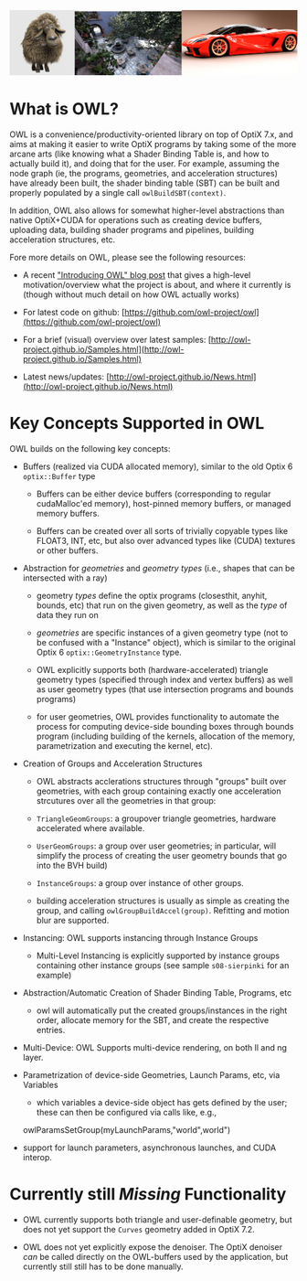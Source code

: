 ![](about/collage-owl.jpg)

<!--- ------------------------------------------------------- -->
What is OWL?
============

OWL is a convenience/productivity-oriented library on top of OptiX
7.x, and aims at making it easier to write OptiX programs by taking
some of the more arcane arts (like knowing what a Shader Binding Table
is, and how to actually build it), and doing that for the user. For
example, assuming the node graph (ie, the programs, geometries, and
acceleration structures) have already been built, the shader binding
table (SBT) can be built and properly populated by a single call
`owlBuildSBT(context)`.

In addition, OWL also allows for somewhat higher-level abstractions
than native OptiX+CUDA for operations such as creating device buffers,
uploading data, building shader programs and pipelines, building
acceleration structures, etc. 

Fore more details on OWL, please see the following resources:

  
- A recent ["Introducing OWL" blog
  post](https://ingowald.blog/2020/11/08/introducing-owl-a-node-graph-abstraction-layer-on-top-of-optix-7/)
  that gives a high-level motivation/overview what the project is
  about, and where it currently is (though without much detail on how
  OWL actually works)

- For latest code on github: [https://github.com/owl-project/owl](https://github.com/owl-project/owl)

- For a brief (visual) overview over latest samples: [http://owl-project.github.io/Samples.html](http://owl-project.github.io/Samples.html)

- Latest news/updates: [http://owl-project.github.io/News.html](http://owl-project.github.io/News.html)


Key Concepts Supported in OWL
=============================

OWL builds on the following key concepts:

- Buffers (realized via CUDA allocated memory), similar to the old Optix 6 `optix::Buffer` type

    - Buffers can be either device buffers (corresponding to regular
      cudaMalloc'ed memory), host-pinned memory buffers, or managed
      memory buffers.
	  
	- Buffers can be created over all sorts of trivially copyable
      types like FLOAT3, INT, etc, but also over advanced types like
      (CUDA) textures or other buffers.

- Abstraction for *geometries* and *geometry types* (i.e., shapes that
  can be intersected with a ray)
  
    - geometry *types* define the optix programs (closesthit, anyhit,
    bounds, etc) that run on the given geometry, as well as the *type*
    of data they run on
	
    - *geometries* are specific instances of a given geometry type
    (not to be confused with a "Instance" object), which is similar
	to the original Optix 6 `optix::GeometryInstance` type.

    - OWL explicitly supports both (hardware-accelerated) triangle geometry types
    (specified through index and vertex buffers) as well as user geometry types
	(that use intersection programs and bounds programs)
	
    - for user geometries, OWL provides functionality to automate the
	process for computing device-side bounding boxes through bounds
	program (including building of the kernels, allocation of the
	memory, parametrization and executing the kernel, etc).
	
- Creation of Groups and Acceleration Structures

    - OWL abstracts acclerations structures through "groups" built over
    geometries, with each group containing exactly one acceleration
    strcutures over all the geometries in that group:
	
    - `TriangleGeomGroups`: a groupover triangle geometries, hardware
    accelerated where available.
  
    - `UserGeomGroups`: a group over user geometries; in particular,
     will simplify the process of creating the user geometry bounds that go into
	 the BVH build)

    - `InstanceGroups`: a group over instance of other
      groups. 
	
    - building acceleration structures is usually as simple as creating the group,
    and calling `owlGroupBuildAccel(group)`. Refitting and motion blur are supported.

- Instancing: OWL supports instancing through Instance Groups

    - Multi-Level Instancing is explicitly supported by instance groups containing other
  instance groups (see sample `s08-sierpinki` for an example)

- Abstraction/Automatic Creation of Shader Binding Table, Programs, etc

    - owl will automatically put the created groups/instances in the right order,
    allocate memory for the SBT, and create the respective entries.
	
- Multi-Device: OWL Supports multi-device rendering, on both ll and ng layer.

- Parametrization of device-side Geometries, Launch Params, etc, via Variables

	- which variables a device-side object has gets defined by the user; these
	  can then be configured via calls like, e.g., 
	  
    owlParamsSetGroup(myLaunchParams,"world",world")

- support for launch parameters, asynchronous launches, and CUDA interop.


Currently still *Missing* Functionality
=======================================

- OWL currently supports both triangle and user-definable geometry, but
  does not yet support the `Curves` geometry added in OptiX 7.2.
  
- OWL does not yet explicitly expose the denoiser. The OptiX denoiser
  *can* be called directly on the OWL-buffers used by the application,
  but currently still still has to be done manually.
  
  
